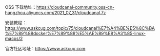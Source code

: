OSS 下载地址：https://cloudcanal-community.oss-cn-hangzhou.aliyuncs.com/2021_07_31/cloudcanal.7z

安装教程：https://www.askcug.com/topic/75/cloudcanal%E7%A4%BE%E5%8C%BA%E7%89%88docker%E7%89%88%E5%AE%89%E8%A3%85-linux-macos/2

官方社区地址：https://www.askcug.com